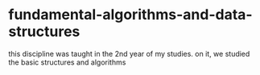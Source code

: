 # fundamental-algorithms-and-data-structures
this discipline was taught in the 2nd year of my studies. on it, we studied the basic structures and algorithms
